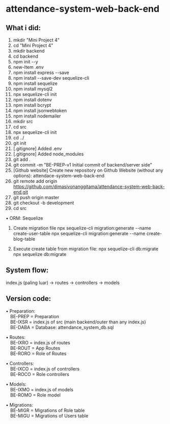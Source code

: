 # attendance-system-web-back-end

## What i did:

1. mkdir "Mini Project 4"
2. cd "Mini Project 4"
3. mkdir backend
4. cd backend
5. npm init --y
6. new-Item .env
7. npm install express --save
8. npm install --save-dev sequelize-cli
9. npm install sequelize
10. npm install mysql2
11. npx sequelize-cli init
12. npm install dotenv
13. npm install bcrypt
14. npm install jsonwebtoken
15. npm install nodemailer
16. mkdir src
17. cd src
18. npx sequelize-cli init
19. cd ../
20. git init
21. [.gitignore] Added .env
22. [.gitignore] Added node_modules
23. git add .
24. git commit -m "BE-PREP-v1 Initial commit of backend/server side"
25. [Github website] Create new repository on Github Website (without any options): attendace-system-web-back-end
26. git remote add origin https://github.com/dimasivonanggitama/attendance-system-web-back-end.git
27. git push origin master
28. git checkout -b development
29. cd src

• ORM: Sequelize
1. Create migration file
npx sequelize-cli migration:generate --name create-user-table
npx sequelize-cli migration:generate --name create-blog-table

2. Execute create table from migration file:
npx sequelize-cli db:migrate
npx sequelize db:migrate

## System flow:

index.js (paling luar) -> routes -> controllers -> models

## Version code:
• Preparation:\
&emsp;BE-PREP = Preparation\
&emsp;BE-IXSR = index.js of src (main backend/outer than any index.js)\
&emsp;BE-DABA = Database: attendance_system_db.sql

• Routes:\
&emsp;BE-IXRO = index.js of routes\
&emsp;BE-ROUT = App Routes\
&emsp;BE-RORO = Role of Routes


• Controllers:\
&emsp;BE-IXCO = index.js of controllers\
&emsp;BE-ROCO = Role controllers

• Models:\
&emsp;BE-IXMO = index.js of models\
&emsp;BE-ROMO = Role model

• Migrations:\
&emsp;BE-MIGR = Migrations of Role table\
&emsp;BE-MIGU = Migrations of Users table
